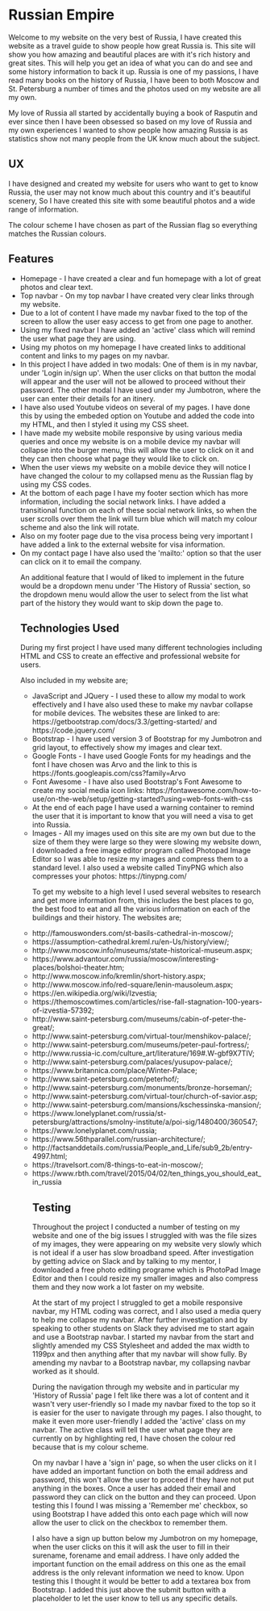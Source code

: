 <h1>Russian Empire</h1>
<p>Welcome to my website on the very best of Russia, I have created this website as a travel guide to show people how great Russia is. This site will show you how amazing and beautiful places are with it's rich history and great sites. This will help you get an idea of what you can do and see and some history information to back it up. Russia is one of my passions, I have read many books on the history of Russia, I have been to both Moscow and St. Petersburg a number of times and the photos used on my website are all my own.</p>
<p>My love of Russia all started by accidentally buying a book of Rasputin and ever since then I have been obsessed so based on my love of Russia and my own experiences I wanted to show people how amazing Russia is as statistics show not many people from the UK know much about the subject.</p>

<h2>UX</h2>
<p>I have designed and created my website for users who want to get to know Russia, the user may not know much about this country and it's beautiful scenery, So I have created this site with some beautiful photos and a wide range of information.</p>
<p>The colour scheme I have chosen as part of the Russian flag so everything matches the Russian colours.</p>

<h2>Features</h2>
<ul>
<li>Homepage - I have created a clear and fun homepage with a lot of great photos and clear text.
<li>Top navbar - On my top navbar I have created very clear links through my website.
<li>Due to a lot of content I have made my navbar fixed to the top of the screen to allow the user easy access to get from one page to another.
<li>Using my fixed navbar I have added an 'active' class which will remind the user what page they are using. 
<li>Using my photos on my homepage I have created links to additional content and links to my pages on my navbar.
<li>In this project I have added in two modals: One of them is in my navbar, under 'Login in/sign up'. When the user clicks on that button the modal will appear and the user will not be allowed to proceed without their password. The other modal I have used under my Jumbotron, where the user can enter their details for an itinery.
<li>I have also used Youtube videos on several of my pages. I have done this by using the embeded option on Youtube and added the code into my HTML, and then I styled it using my CSS sheet.
<li>I have made my website mobile responsive by using various media queries and once my website is on a mobile device my navbar will collapse into the burger menu, this will allow the user to click on it and they can then choose what page they would like to click on.
<li>When the user views my website on a mobile device they will notice I have changed the colour to my collapsed menu as the Russian flag by using my CSS codes.
<li>At the bottom of each page I have my footer section which has more information, including the social network links. I have added a transitional function on each of these social network links, so when the user scrolls over them the link will turn blue which will match my colour scheme and also the link will rotate. 
<li>Also on my footer page due to the visa process being very important I have added a link to the external website for visa information.
<li>On my contact page I have also used the 'mailto:' option so that the user can click on it to email the company. 
<p>An additional feature that I would of liked to implement in the future would be a dropdown menu under 'The History of Russia' section, so the dropdown menu would allow the user to select from the list what part of the history they would want to skip down the page to.</p>

<h2>Technologies Used</h2>
<p>During my first project I have used many different technologies including HTML and CSS to create an effective and professional website for users.</p>
<p>Also included in my website are;</p>
<ul>
<li>JavaScript and JQuery - I used these to allow my modal to work effectively and I have also used these to make my navbar collapse for mobile devices. The websites these are linked to are: https://getbootstrap.com/docs/3.3/getting-started/ and https://code.jquery.com/
<li>Bootstrap - I have used version 3 of Bootstrap for my Jumbotron and grid layout, to effectively show my images and clear text.
<li>Google Fonts - I have used Google Fonts for my headings and the font I have chosen was Arvo and the link to this is https://fonts.googleapis.com/css?family=Arvo
<li>Font Awesome - I have also used Bootstrap's Font Awesome to create my social media icon links: https://fontawesome.com/how-to-use/on-the-web/setup/getting-started?using=web-fonts-with-css
<li>At the end of each page I have used a warning container to remind the user that it is important to know that you will need a visa to get into Russia.
<li>Images - All my images used on this site are my own but due to the size of them they were large so they were slowing my website down, I downloaded a free image editor program called Photopad Image Editor so I was able to resize my images and compress them to a standard level. I also used a website called TinyPNG which also compresses your photos: https://tinypng.com/
<p>To get my website to a high level I used several websites to research and get more information from, this includes the best places to go, the best food to eat and all the various information on each of the buildings and their history.
The websites are;</p>
<li>http://famouswonders.com/st-basils-cathedral-in-moscow/;
<li>https://assumption-cathedral.kreml.ru/en-Us/history/view/;
<li>http://www.moscow.info/museums/state-historical-museum.aspx;
<li>https://www.advantour.com/russia/moscow/interesting-places/bolshoi-theater.htm;
<li>http://www.moscow.info/kremlin/short-history.aspx;
<li>http://www.moscow.info/red-square/lenin-mausoleum.aspx;
<li>https://en.wikipedia.org/wiki/Izvestia;
<li>https://themoscowtimes.com/articles/rise-fall-stagnation-100-years-of-izvestia-57392;
<li>http://www.saint-petersburg.com/museums/cabin-of-peter-the-great/;
<li>http://www.saint-petersburg.com/virtual-tour/menshikov-palace/;
<li>http://www.saint-petersburg.com/museums/peter-paul-fortress/;
<li>http://www.russia-ic.com/culture_art/literature/169#.W-gbf9X7TIV;
<li>http://www.saint-petersburg.com/palaces/yusupov-palace/;
<li>https://www.britannica.com/place/Winter-Palace;
<li>http://www.saint-petersburg.com/peterhof/;
<li>http://www.saint-petersburg.com/monuments/bronze-horseman/;
<li>http://www.saint-petersburg.com/virtual-tour/church-of-savior.asp;
<li>http://www.saint-petersburg.com/mansions/kschessinska-mansion/;
<li>https://www.lonelyplanet.com/russia/st-petersburg/attractions/smolny-institute/a/poi-sig/1480400/360547;
<li>https://www.lonelyplanet.com/russia;
<li>https://www.56thparallel.com/russian-architecture/;
<li>http://factsanddetails.com/russia/People_and_Life/sub9_2b/entry-4997.html;
<li>https://travelsort.com/8-things-to-eat-in-moscow/;
<li>https://www.rbth.com/travel/2015/04/02/ten_things_you_should_eat_in_russia

<h2>Testing</h2>
<p>Throughout the project I conducted a number of testing on my website and one of the big issues I struggled with was the file sizes of my images, they were appearing on my website very slowly which is not ideal if a user has slow broadband speed. After investigation by getting advice on Slack and by talking to my mentor, I downloaded a free photo editing programe which is PhotoPad Image Editor and then I could resize my smaller images and also compress them and they now work a lot faster on my website.</p>
<p>At the start of my project I struggled to get a mobile responsive navbar, my HTML coding was correct, and I also used a media query to help me collapse my navbar. After further investigation and by speaking to other students on Slack they advised me to start again and use a Bootstrap navbar. I started my navbar from the start and slightly amended my CSS Stylesheet and added the max width to 1199px and then anything after that my navbar will show fully. By amending my navbar to a Bootstrap navbar, my collapsing navbar worked as it should.</p> 
<p>During the navigation through my website and in particular my 'History of Russia' page I felt like there was a lot of content and it wasn't very user-friendly so I made my navbar fixed to the top so it is easier for the user to navigate through my pages. I also thought, to make it even more user-friendly I added the 'active' class on my navbar. The active class will tell the user what page they are currently on by highlighting red, I have chosen the colour red because that is my colour scheme.</p>
<p>On my navbar I have a 'sign in' page, so when the user clicks on it I have added an important function on both the email address and password, this won't allow the user to proceed if they have not put anything in the boxes. Once a user has added their email and password they can click on the button and they can proceed. Upon testing this I found I was missing a 'Remember me' checkbox, so using Bootstrap I have added this onto each page which will now allow the user to click on the checkbox to remember them.</p> 
<p>I also have a sign up button below my Jumbotron on my homepage, when the user clicks on this it will ask the user to fill in their surename, forename and email address. I have only added the important function on the email address on this one as the email address is the only relevant information we need to know. Upon testing this I thought it would be better to add a textarea box from Bootstrap. I added this just above the submit button with a placeholder to let the user know to tell us any specific details.</p>